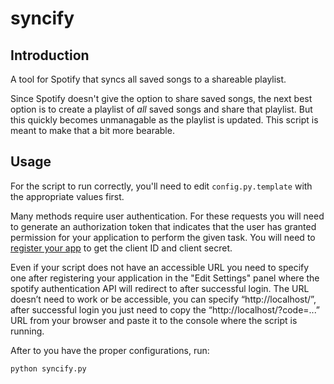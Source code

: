 # syncify

## Introduction

A tool for Spotify that syncs all saved songs to a shareable playlist.

Since Spotify doesn't give the option to share saved songs, the next best option
is to create a playlist of *all* saved songs and share that playlist. But this
quickly becomes unmanagable as the playlist is updated. This script is meant to
make that a bit more bearable.

## Usage

For the script to run correctly, you'll need to edit `config.py.template` with
the appropriate values first.

Many methods require user authentication. For these requests you will need to
generate an authorization token that indicates that the user has granted
permission for your application to perform the given task. You will need to
[register your
app](https://developer.spotify.com/my-applications/#!/applications) to get the
client ID and client secret.

Even if your script does not have an accessible URL you need to specify one
after registering your application in the "Edit Settings" panel where the
spotify authentication API will redirect to after successful login. The URL
doesn’t need to work or be accessible, you can specify “http://localhost/”,
after successful login you just need to copy the “http://localhost/?code=...”
URL from your browser and paste it to the console where the script is running.

After to you have the proper configurations, run:
```python
python syncify.py
```
